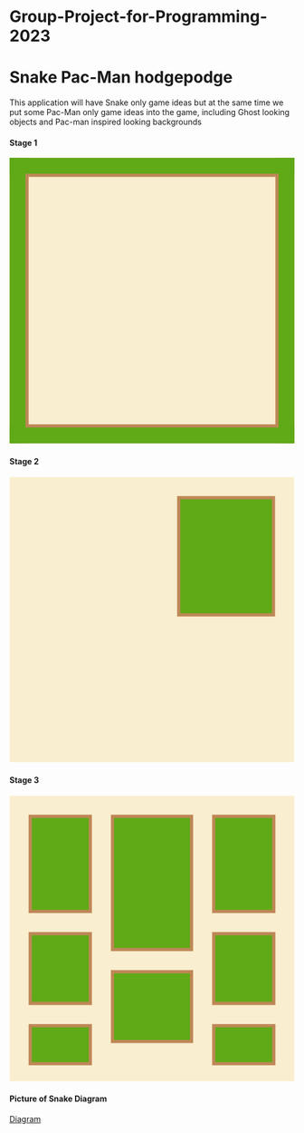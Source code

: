 # Group-Project-for-Programming-2023

# Snake Pac-Man hodgepodge

This application will have Snake only game ideas but at the same time we put some Pac-Man only game ideas into the game, including Ghost looking objects and Pac-man inspired looking backgrounds

#### Stage 1

![Picture of Stage 1](https://github.com/LemScoot/Group-Project-for-Programming-2023/blob/main/Pacman-Snake%20Game/Images%20for%20Pac-man%20Snake%20hodgepodge/Stage%201.png)

#### Stage 2

![Picture of Stage 2](https://github.com/LemScoot/Group-Project-for-Programming-2023/blob/main/Pacman-Snake%20Game/Images%20for%20Pac-man%20Snake%20hodgepodge/Stage%202.png)

#### Stage 3

![Picture of Stage 3](https://github.com/LemScoot/Group-Project-for-Programming-2023/blob/main/Pacman-Snake%20Game/Images%20for%20Pac-man%20Snake%20hodgepodge/Stage%203.png)

#### Picture of Snake Diagram

[Diagram](https://drive.google.com/file/d/1bU2V8dkj80nv5XsVwJUPeSE-0_qJJ0oR/view?usp=sharing)

